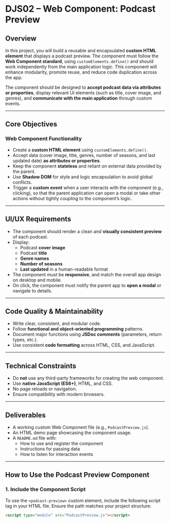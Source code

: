 # DJS02 – Web Component: Podcast Preview

## Overview

In this project, you will build a reusable and encapsulated **custom HTML element** that displays a podcast preview. The component must follow the **Web Component standard**, using `customElements.define()` and should work independently from the main application logic. This component will enhance modularity, promote reuse, and reduce code duplication across the app.

The component should be designed to **accept podcast data via attributes or properties**, display relevant UI elements (such as title, cover image, and genres), and **communicate with the main application** through custom events.

---

## Core Objectives

### Web Component Functionality

- Create a **custom HTML element** using `customElements.define()`.
- Accept data (cover image, title, genres, number of seasons, and last updated date) **as attributes or properties**.
- Keep the component **stateless** and reliant on external data provided by the parent.
- Use **Shadow DOM** for style and logic encapsulation to avoid global conflicts.
- Trigger a **custom event** when a user interacts with the component (e.g., clicking), so that the parent application can open a modal or take other actions without tightly coupling to the component’s logic.

---

## UI/UX Requirements

- The component should render a clean and **visually consistent preview** of each podcast.
- Display:
  - Podcast **cover image**
  - Podcast **title**
  - **Genre names**
  - **Number of seasons**
  - **Last updated** in a human-readable format
- The component must be **responsive**, and match the overall app design on desktop and mobile.
- On click, the component must notify the parent app to **open a modal** or navigate to details.

---

## Code Quality & Maintainability

- Write clear, consistent, and modular code.
- Follow **functional and object-oriented programming** patterns.
- Document major functions using **JSDoc comments** (parameters, return types, etc.).
- Use consistent **code formatting** across HTML, CSS, and JavaScript.

---

## Technical Constraints

- Do **not** use any third-party frameworks for creating the web component.
- Use **native JavaScript (ES6+)**, HTML, and CSS.
- No page reloads or navigation.
- Ensure compatibility with modern browsers.

---

## Deliverables

- A working custom Web Component file (e.g., `PodcastPreview.js`).
- An HTML demo page showcasing the component usage.
- A `README.md` file with:
  - How to use and register the component
  - Instructions for passing data
  - How to listen for interaction events

---

## How to Use the Podcast Preview Component

### 1. Include the Component Script
To use the `<podcast-preview>` custom element, include the following script tag in your HTML file. Ensure the path matches your project structure:

```html
<script type="module" src="PodcastPreview.js"></script>